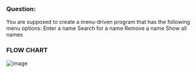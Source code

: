 ### Question:
You are supposed to create a menu-driven program that has the following menu options:
Enter a name
Search for a name
Remove a name
Show all names

### FLOW CHART
![image](https://github.com/Dim1492/22122119-MDS273L-JAVA/assets/118504559/481936d9-2f6c-43d5-893f-c562b09e2bfd)
